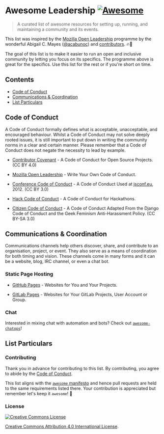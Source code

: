 # Awesome Leadership [![Awesome][badge]](https://github.com/sindresorhus/awesome)

> A curated list of awesome resources for setting up, running, and maintaining a
  community and its events.


This list was inspired by the [Mozilla Open Leadership][olts] programme by the
wonderful Abigail C. Mayes ([@acabunoc](https://github.com/acabunoc))
and [contributors][olts-contributors]. 🔥🙌

The goal of this list is to make it easier to run an open and inclusive
community by letting you focus on its specifics. The programme above is great
for the specifics. Use this list for the rest or if you're short on time.


<!-- START doctoc generated TOC please keep comment here to allow auto update -->
<!-- DON'T EDIT THIS SECTION, INSTEAD RE-RUN doctoc TO UPDATE -->
## Contents

- [Code of Conduct](#code-of-conduct)
- [Communications & Coordination](#communications--coordination)
- [List Particulars](#list-particulars)

<!-- END doctoc generated TOC please keep comment here to allow auto update -->


## Code of Conduct

A Code of Conduct formally defines what is acceptable, unacceptable, and
encouraged behaviour. Whilst a Code of Conduct may not solve deeply rooted
issues, it is still important to put down in writing the community norms in a
clear and certain manner. Please remember that a Code of Conduct does not negate
the necessity to lead by example.

- [Contributor Covenant](http://contributor-covenant.org/) - A Code of Conduct
  for Open Source Projects. (CC BY 4.0)

- [Mozilla Open Leadership](https://mozilla.github.io/open-leadership-training-series/articles/building-communities-of-contributors/write-a-code-of-conduct/) -
  Write Your Own Code of Conduct.

- [Conference Code of Conduct](http://confcodeofconduct.com/) - A Code of
  Conduct Used at [jsconf.eu](http://jsconf.eu/), 2012. (CC BY 3.0)

- [Hack Code of Conduct](http://hackcodeofconduct.org/) - A Code of Conduct for
  Hackathons.

- [Citizen Code of Conduct](http://citizencodeofconduct.org/) - A Code of
  Conduct Adapted From the Django Code of Conduct and the Geek Feminism
  Anti-Harassment Policy. (CC BY-SA 3.0)


## Communications & Coordination

Communications channels help others discover, share, and contribute to an
organisation, project, or event. They also serve as a means of coordination for
both timing and vision. These channels come in many forms and it can be a
website, blog, IRC channel, or even a chat bot.

### Static Page Hosting

- [GitHub Pages](https://pages.github.com/) - Websites for You and Your
  Projects.

- [GitLab Pages](https://pages.gitlab.io/) - Websites for Your GitLab Projects,
  User Account or Group.


### Chat

Interested in mixing chat with automation and bots? Check
out [`awesome-chatops`](https://github.com/exAspArk/awesome-chatops)!


## List Particulars

### Contributing

Thank you in advance for contributing to this list. By contributing, you agree
to abide by the [Code of Conduct](code_of_conduct.md).

This list aligns with the [`awesome` manifesto][add-to-list] and hence pull
requests are held to the same requirements listed there. Your contribution is
appreciated but remember let's keep it `awesome`! 🎉


### License

[![Creative Commons License][cc-by-badge]][cc-by-license]

[Creative Commons Attribution 4.0 International License][cc-by-license].


[cc-by-badge]: http://i.creativecommons.org/l/by/4.0/88x31.png
[cc-by-license]: https://creativecommons.org/licenses/by/4.0/
[badge]: https://cdn.rawgit.com/sindresorhus/awesome/d7305f38d29fed78fa85652e3a63e154dd8e8829/media/badge.svg
[add-to-list]: https://github.com/sindresorhus/awesome/blob/master/contributing.md#adding-to-this-list
[olts]: https://mozilla.github.io/open-leadership-training-series
[olts-contributors]: https://github.com/mozilla/open-leadership-training-series/network/members
